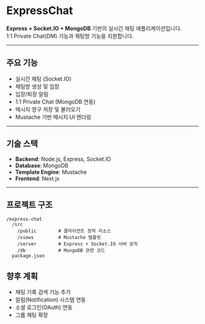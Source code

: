 # ExpressChat

**Express + Socket.IO + MongoDB** 기반의 실시간 채팅 애플리케이션입니다.  
1:1 Private Chat(DM) 기능과 채팅방 기능을 지원합니다.  

---

## 주요 기능
- 실시간 채팅 (Socket.IO)
- 채팅방 생성 및 입장
- 입장/퇴장 알림
- 1:1 Private Chat (MongoDB 연동)
- 메시지 영구 저장 및 불러오기
- Mustache 기반 메시지 UI 렌더링

---

## 기술 스택
- **Backend**: Node.js, Express, Socket.IO  
- **Database**: MongoDB  
- **Template Engine**: Mustache  
- **Frontend**: Next.js

---

## 프로젝트 구조

```
/express-chat
  /src
    /public        # 클라이언트 정적 리소스
    /views         # Mustache 템플릿
    /server        # Express + Socket.IO 서버 로직
    /db            # MongoDB 관련 코드
  package.json
```


## 향후 계획

* 채팅 기록 검색 기능 추가
* 알림(Notification) 시스템 연동
* 소셜 로그인(OAuth) 연동
* 그룹 채팅 확장
